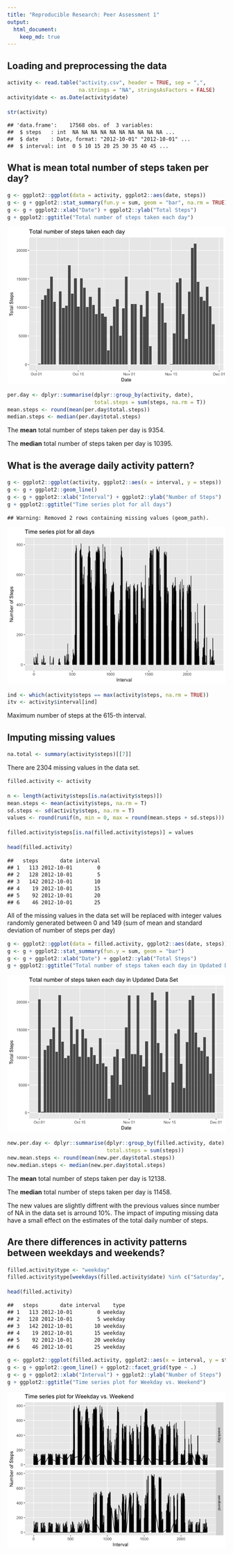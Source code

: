```yaml
---
title: "Reproducible Research: Peer Assessment 1"
output: 
  html_document:
    keep_md: true
---
```



## Loading and preprocessing the data


```r
activity <- read.table("activity.csv", header = TRUE, sep = ",", 
                       na.strings = "NA", stringsAsFactors = FALSE)
activity$date <- as.Date(activity$date)

str(activity)
```

```
## 'data.frame':	17568 obs. of  3 variables:
##  $ steps   : int  NA NA NA NA NA NA NA NA NA NA ...
##  $ date    : Date, format: "2012-10-01" "2012-10-01" ...
##  $ interval: int  0 5 10 15 20 25 30 35 40 45 ...
```

## What is mean total number of steps taken per day?


```r
g <- ggplot2::ggplot(data = activity, ggplot2::aes(date, steps)) 
g <- g + ggplot2::stat_summary(fun.y = sum, geom = "bar", na.rm = TRUE)
g <- g + ggplot2::xlab("Date") + ggplot2::ylab("Total Steps")
g + ggplot2::ggtitle("Total number of steps taken each day")
```

![](PA1_template_files/figure-html/unnamed-chunk-2-1.png)<!-- -->


```r
per.day <- dplyr::summarise(dplyr::group_by(activity, date), 
                            total.steps = sum(steps, na.rm = T))
mean.steps <- round(mean(per.day$total.steps))
median.steps <- median(per.day$total.steps)
```

The **mean** total number of steps taken per day is 9354.

The **median** total number of steps taken per day is 10395.

## What is the average daily activity pattern?


```r
g <- ggplot2::ggplot(activity, ggplot2::aes(x = interval, y = steps))
g <- g + ggplot2::geom_line()
g <- g + ggplot2::xlab("Interval") + ggplot2::ylab("Number of Steps")
g + ggplot2::ggtitle("Time series plot for all days")
```

```
## Warning: Removed 2 rows containing missing values (geom_path).
```

![](PA1_template_files/figure-html/unnamed-chunk-4-1.png)<!-- -->


```r
ind <- which(activity$steps == max(activity$steps, na.rm = TRUE))
itv <- activity$interval[ind]
```

Maximum number of steps at the 615-th interval.

## Imputing missing values


```r
na.total <- summary(activity$steps)[[7]]
```

There are 2304 missing values in the data set.



```r
filled.activity <- activity

n <- length(activity$steps[is.na(activity$steps)])
mean.steps <- mean(activity$steps, na.rm = T)
sd.steps <- sd(activity$steps, na.rm = T)
values <- round(runif(n, min = 0, max = round(mean.steps + sd.steps)))

filled.activity$steps[is.na(filled.activity$steps)] = values

head(filled.activity)
```

```
##   steps       date interval
## 1   113 2012-10-01        0
## 2   128 2012-10-01        5
## 3   142 2012-10-01       10
## 4    19 2012-10-01       15
## 5    92 2012-10-01       20
## 6    46 2012-10-01       25
```

All of the missing values in the data set will be replaced with integer values randomly generated 
between 0 and 149 (sum of mean and standard deviation of number of steps per day)


```r
g <- ggplot2::ggplot(data = filled.activity, ggplot2::aes(date, steps)) 
g <- g + ggplot2::stat_summary(fun.y = sum, geom = "bar")
g <- g + ggplot2::xlab("Date") + ggplot2::ylab("Total Steps")
g + ggplot2::ggtitle("Total number of steps taken each day in Updated Data Set")
```

![](PA1_template_files/figure-html/unnamed-chunk-8-1.png)<!-- -->


```r
new.per.day <- dplyr::summarise(dplyr::group_by(filled.activity, date),
                                total.steps = sum(steps))
new.mean.steps <- round(mean(new.per.day$total.steps))
new.median.steps <- median(new.per.day$total.steps)
```

The **mean** total number of steps taken per day is 12138.

The **median** total number of steps taken per day is 11458.

The new values are slightly diffrent with the previous values since number of NA in the data set is arround 10%.
The impact of imputing missing data have a small effect on the estimates of the total daily number of steps.

## Are there differences in activity patterns between weekdays and weekends?


```r
filled.activity$type <- "weekday"
filled.activity$type[weekdays(filled.activity$date) %in% c("Saturday", "Sunday")] <- "weekend"

head(filled.activity)
```

```
##   steps       date interval    type
## 1   113 2012-10-01        0 weekday
## 2   128 2012-10-01        5 weekday
## 3   142 2012-10-01       10 weekday
## 4    19 2012-10-01       15 weekday
## 5    92 2012-10-01       20 weekday
## 6    46 2012-10-01       25 weekday
```


```r
g <- ggplot2::ggplot(filled.activity, ggplot2::aes(x = interval, y = steps))
g <- g + ggplot2::geom_line() + ggplot2::facet_grid(type ~ .)
g <- g + ggplot2::xlab("Interval") + ggplot2::ylab("Number of Steps")
g + ggplot2::ggtitle("Time series plot for Weekday vs. Weekend")
```

![](PA1_template_files/figure-html/unnamed-chunk-11-1.png)<!-- -->

